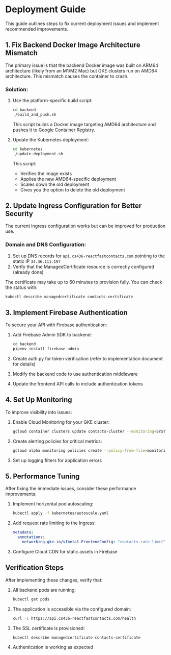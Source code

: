 # Deployment Guide

This guide outlines steps to fix current deployment issues and implement recommended improvements.

## 1. Fix Backend Docker Image Architecture Mismatch

The primary issue is that the backend Docker image was built on ARM64 architecture (likely from an M1/M2 Mac) but GKE clusters run on AMD64 architecture. This mismatch causes the container to crash.

### Solution:

1. Use the platform-specific build script:
   ```bash
   cd backend
   ./build_and_push.sh
   ```

   This script builds a Docker image targeting AMD64 architecture and pushes it to Google Container Registry.

2. Update the Kubernetes deployment:
   ```bash
   cd kubernetes
   ./update-deployment.sh
   ```

   This script:
   - Verifies the image exists
   - Applies the new AMD64-specific deployment
   - Scales down the old deployment
   - Gives you the option to delete the old deployment

## 2. Update Ingress Configuration for Better Security

The current Ingress configuration works but can be improved for production use.

### Domain and DNS Configuration:

1. Set up DNS records for `api.cs436-reactfastcontacts.com` pointing to the static IP `34.36.111.197`
2. Verify that the ManagedCertificate resource is correctly configured (already done)

The certificate may take up to 60 minutes to provision fully. You can check the status with:
```bash
kubectl describe managedcertificate contacts-certificate
```

## 3. Implement Firebase Authentication

To secure your API with Firebase authentication:

1. Add Firebase Admin SDK to backend:
   ```bash
   cd backend
   pipenv install firebase-admin
   ```

2. Create auth.py for token verification (refer to implementation document for details)

3. Modify the backend code to use authentication middleware

4. Update the frontend API calls to include authentication tokens

## 4. Set Up Monitoring

To improve visibility into issues:

1. Enable Cloud Monitoring for your GKE cluster:
   ```bash
   gcloud container clusters update contacts-cluster --monitoring=SYSTEM
   ```

2. Create alerting policies for critical metrics:
   ```bash
   gcloud alpha monitoring policies create --policy-from-file=monitoring/alert-policies.yaml
   ```

3. Set up logging filters for application errors

## 5. Performance Tuning

After fixing the immediate issues, consider these performance improvements:

1. Implement horizontal pod autoscaling:
   ```bash
   kubectl apply -f kubernetes/autoscale.yaml
   ```

2. Add request rate limiting to the Ingress:
   ```yaml
   metadata:
     annotations:
       networking.gke.io/v1beta1.FrontendConfig: "contacts-rate-limit"
   ```

3. Configure Cloud CDN for static assets in Firebase

## Verification Steps

After implementing these changes, verify that:

1. All backend pods are running: 
   ```bash
   kubectl get pods
   ```

2. The application is accessible via the configured domain:
   ```bash
   curl -I https://api.cs436-reactfastcontacts.com/health
   ```

3. The SSL certificate is provisioned:
   ```bash
   kubectl describe managedcertificate contacts-certificate
   ```

4. Authentication is working as expected